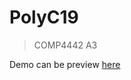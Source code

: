 # PolyC19

> COMP4442 A3

Demo can be preview [here](http://comp4442a3-static.s3-website-us-east-1.amazonaws.com)
